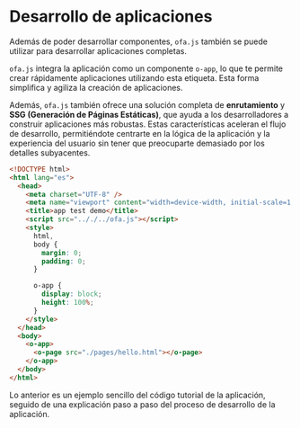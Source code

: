 # Desarrollo de aplicaciones

Además de poder desarrollar componentes, `ofa.js` también se puede utilizar para desarrollar aplicaciones completas.

`ofa.js` integra la aplicación como un componente `o-app`, lo que te permite crear rápidamente aplicaciones utilizando esta etiqueta. Esta forma simplifica y agiliza la creación de aplicaciones.

Además, `ofa.js` también ofrece una solución completa de **enrutamiento** y **SSG (Generación de Páginas Estáticas)**, que ayuda a los desarrolladores a construir aplicaciones más robustas. Estas características aceleran el flujo de desarrollo, permitiéndote centrarte en la lógica de la aplicación y la experiencia del usuario sin tener que preocuparte demasiado por los detalles subyacentes.

```html
<!DOCTYPE html>
<html lang="es">
  <head>
    <meta charset="UTF-8" />
    <meta name="viewport" content="width=device-width, initial-scale=1.0" />
    <title>app test demo</title>
    <script src=".././../ofa.js"></script>
    <style>
      html,
      body {
        margin: 0;
        padding: 0;
      }

      o-app {
        display: block;
        height: 100%;
      }
    </style>
  </head>
  <body>
    <o-app>
      <o-page src="./pages/hello.html"></o-page>
    </o-app>
  </body>
</html>
```

Lo anterior es un ejemplo sencillo del código tutorial de la aplicación, seguido de una explicación paso a paso del proceso de desarrollo de la aplicación.

